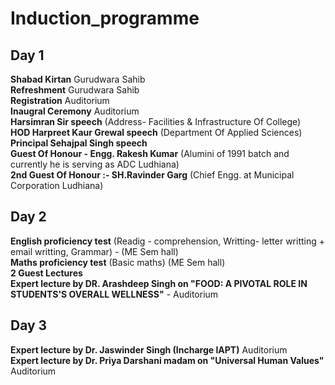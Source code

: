 # Induction_programme
## Day 1
__Shabad Kirtan__  Gurudwara Sahib  
__Refreshment__  Gurudwara Sahib  
__Registration__  Auditorium  
__Inaugral Ceremony__  Auditorium  
__Harsimran Sir speech__ (Address- Facilities & Infrastructure Of College)  
__HOD Harpreet Kaur Grewal speech__ (Department Of Applied Sciences)  
__Principal Sehajpal Singh speech__  
__Guest Of Honour - Engg. Rakesh Kumar__ (Alumini of 1991 batch and currently he is serving as ADC Ludhiana)  
__2nd Guest Of Honour :- SH.Ravinder Garg__ (Chief Engg. at Municipal Corporation Ludhiana)  

## Day 2

__English proficiency test__  (Readig - comprehension, Writting- letter writting + email writting, Grammar) - (ME Sem hall)  
__Maths proficiency test__ (Basic maths) (ME Sem hall)  
__2 Guest Lectures__  
__Expert lecture by DR. Arashdeep Singh on "FOOD: A PIVOTAL ROLE IN STUDENTS'S OVERALL WELLNESS"__ - Auditorium   

## Day 3
__Expert lecture by Dr. Jaswinder Singh (Incharge IAPT)__  Auditorium  
__Expert lecture by Dr. Priya Darshani madam on "Universal Human Values"__  Auditorium   
